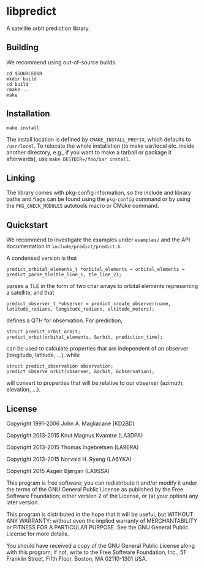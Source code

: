 libpredict
==========

A satellite orbit prediction library.


Building
--------

We recommend using out-of-source builds.

```
cd $SOURCEDIR
mkdir build
cd build
cmake ..
make
```


Installation
------------

```
make install
```

The install location is defined by `CMAKE_INSTALL_PREFIX`, which
defaults to `/usr/local`. To relocate the whole installation (to make
usr/local etc. inside another directory, e.g., if you want to make a
tarball or package it afterwards), use `make DESTDIR=/foo/bar install`.

Linking
-------

The library comes with pkg-config information, so the include and
library paths and flags can be found using the `pkg-config` command or
by using the `PKG_CHECK_MODULES` autotools macro or CMake command.

Quickstart
----------

We recommend to investigate the examples under `examples/` and the API documentation in `include/predict/predict.h`.

A condensed version is that
```
predict_orbital_elements_t *orbital_elements = orbital_elements = predict_parse_tle(tle_line_1, tle_line_2);
```
parses a TLE in the form of two char arrays to orbital elements representing a satellite, and that
```
predict_observer_t *observer = predict_create_observer(name, latitude_radians, longitude_radians, altitude_meters);
```
defines a QTH for observation. For prediction,
```
struct predict_orbit orbit;
predict_orbit(orbital_elements, &orbit, prediction_time);
```
can be used to calculate properties that are independent of an observer (longitude, latitude, ...), while
```
struct predict_observation observation;
predict_observe_orbit(observer, &orbit, &observation);
```
will convert to properties that will be relative to our observer (azimuth, elevation, ...).

License
-------

 Copyright 1991-2006 John A. Magliacane (KD2BD)
 
 Copyright 2013-2015 Knut Magnus Kvamtrø (LA3DPA)
 
 Copyright 2013-2015 Thomas Ingebretsen (LA9ERA)
 
 Copyright 2013-2015 Norvald H. Ryeng (LA6YKA)
 
 Copyright 2015 Asgeir Bjørgan (LA9SSA)

This program is free software; you can redistribute it and/or modify it
under the terms of the GNU General Public License as published by the
Free Software Foundation; either version 2 of the License, or (at your
option) any later version.

This program is distributed in the hope that it will be useful, but
WITHOUT ANY WARRANTY; without even the implied warranty of
MERCHANTABILITY or FITNESS FOR A PARTICULAR PURPOSE. See the GNU General
Public License for more details.

You should have received a copy of the GNU General Public License along
with this program; if not, write to the Free Software Foundation, Inc.,
51 Franklin Street, Fifth Floor, Boston, MA 02110-1301 USA.

